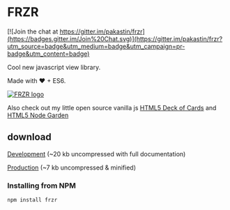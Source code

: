 # FRZR
[![Join the chat at https://gitter.im/pakastin/frzr](https://badges.gitter.im/Join%20Chat.svg)](https://gitter.im/pakastin/frzr?utm_source=badge&utm_medium=badge&utm_campaign=pr-badge&utm_content=badge)

Cool new javascript view library.

Made with ♥ + ES6.

[![FRZR logo](https://frzr.js.org/img/logo.svg)](https://frzr.js.org)

Also check out my little open source vanilla js [HTML5 Deck of Cards](https://deck-of-cards.js.org) and [HTML5 Node Garden](https://nodegarden.js.org)

## download
[Development](http://frzrjs.github.io/frzr/dist/frzr.js) (~20 kb uncompressed with full documentation)

[Production](http://frzrjs.github.io/frzr/dist/frzr.min.js) (~7 kb uncompressed & minified)

### Installing from NPM

```
npm install frzr
```
